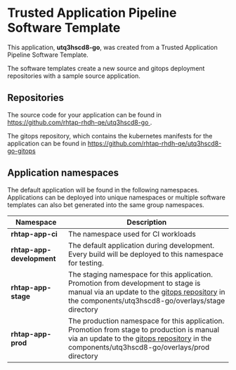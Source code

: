 # Trusted Application Pipeline Software Template

This application, **utq3hscd8-go**, was created from a Trusted Application Pipeline Software Template.

The software templates create a new source and gitops deployment repositories with a sample source application. 

## Repositories

The source code for your application can be found in [https://github.com/rhtap-rhdh-qe/utq3hscd8-go ](https://github.com/rhtap-rhdh-qe/utq3hscd8-go ).
 
The gitops repository, which contains the kubernetes manifests for the application can be found in 
[https://github.com/rhtap-rhdh-qe/utq3hscd8-go-gitops ](https://github.com/rhtap-rhdh-qe/utq3hscd8-go-gitops ) 

## Application namespaces 

The default application will be found in the following namespaces. Applications can be deployed into unique namespaces or multiple software templates can also bet generated into the same group namespaces.  

|  Namespace   |  Description   |  
| -------- | -------- |
| **rhtap-app-ci** | The namespace used for CI workloads |
| **rhtap-app-development** | The default application during development. Every build will be deployed to this namespace for testing. |
| **rhtap-app-stage** | The staging namespace for this application. Promotion from development to stage is manual via an update to the [gitops repository](https://github.com/rhtap-rhdh-qe/utq3hscd8-go-gitops ) in the components/utq3hscd8-go/overlays/stage directory |
| **rhtap-app-prod** | The production namespace for this application. Promotion from stage to production is manual via an update to the [gitops repository](https://github.com/rhtap-rhdh-qe/utq3hscd8-go-gitops ) in the components/utq3hscd8-go/overlays/prod directory |